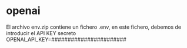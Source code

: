 # openai
El archivo env.zip contiene un  fichero .env, en este fichero, debemos de introducir el API KEY secreto OPENAI_API_KEY=#######################
